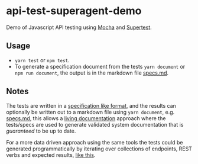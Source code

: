 # api-test-superagent-demo
Demo of Javascript API testing using [Mocha](https://mochajs.org/) and [Supertest](https://github.com/visionmedia/supertest).

## Usage
 * `yarn test` or `npm test`.
 * To generate a specification document from the tests `yarn document` or `npm run document`, the output is in the markdown file [specs.md](specs.md).

## Notes
The tests are written in a [specification like format](test/example.spec.js), and the results can optionally be written out to a markdown file using `yarn document`, e.g. [specs.md](specs.md), this allows a [living documentation](https://gojko.net/books/specification-by-example/) approach where the tests/specs are used to generate validated system documentation that is *guaranteed* to be up to date.

For a more data driven approach using the same tools the tests could be generated programmatically by iterating over collections of endpoints, REST verbs and expected results, [like this](https://mochajs.org/#dynamically-generating-tests).
